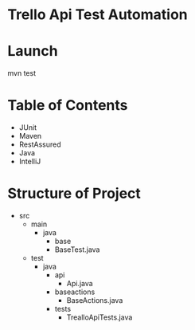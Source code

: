# Trello Api Test Automation

# Launch
  mvn test


# Table of Contents
* JUnit
* Maven
* RestAssured
* Java
* IntelliJ

# Structure of Project
- src
  - main
     - java
       - base
        - BaseTest.java
  - test
    - java
      - api
        - Api.java
      - baseactions
        - BaseActions.java
      - tests
        - TrealloApiTests.java
